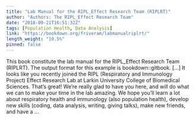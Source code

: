 ```yaml
---
title: "Lab Manual for the RIPL_Effect Research Team (RIPLRT)"
author: "Authors: The RIPL_Effect Research Team"
date: "2018-09-21T16:51:32Z"
tags: [Population Health, Data Analysis]
link: "https://bookdown.org/friveram/labmanualriplrt/"
length_weight: "10.5%"
pinned: false
---
```


This book constitute the lab manual for the RIPL_Effect Research Team (RIPLRT). The output format for this example is bookdown::gitbook. [...] It looks like you recently joined the RIPL (Respiratory and Immunology Project) Effect Research Lab at Larkin University College of Biomedical Sciences. That’s great! We’re really glad to have you here, and will do what we can to make your time in the lab amazing. We hope you’ll learn a lot about respiratory health and immunology (also population health), develop new skills (coding, data analysis, writing, giving talks), make new friends, and have a ...
